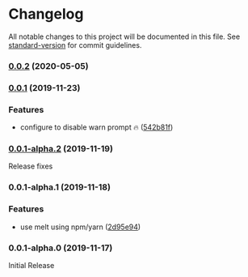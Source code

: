 # Changelog

All notable changes to this project will be documented in this file. See [standard-version](https://github.com/conventional-changelog/standard-version) for commit guidelines.

### [0.0.2](https://github.com/statebait/melt/compare/v0.0.1...v0.0.2) (2020-05-05)

### [0.0.1](https://github.com/statebait/melt/compare/v0.0.1-alpha.2...v0.0.1) (2019-11-23)


### Features

* configure to disable warn prompt 🔥 ([542b81f](https://github.com/statebait/melt/commit/542b81f6f8fb52c015f20b692c0b1b9ef21a3d04))

### [0.0.1-alpha.2](https://github.com/statebait/melt/compare/v0.0.1-alpha.1...v0.0.1-alpha.2) (2019-11-19)

Release fixes

### 0.0.1-alpha.1 (2019-11-18)

### Features

- use melt using npm/yarn ([2d95e94](https://github.com/statebait/melt/commit/2d95e943d727622ee2984e6cc168e64c368ad8b9))

### 0.0.1-alpha.0 (2019-11-17)

Initial Release
